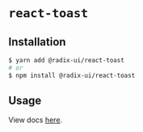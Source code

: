 # `react-toast`

## Installation

```sh
$ yarn add @radix-ui/react-toast
# or
$ npm install @radix-ui/react-toast
```

## Usage

View docs [here](https://radix-ui.com/primitives/docs/components/toast).

